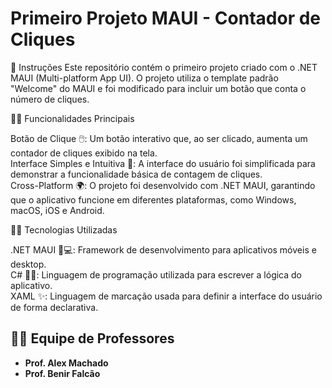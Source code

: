 # Primeiro Projeto MAUI - Contador de Cliques

📌 Instruções
Este repositório contém o primeiro projeto criado com o .NET MAUI (Multi-platform App UI). O projeto utiliza o template padrão "Welcome" do MAUI e foi modificado para incluir um botão que conta o número de cliques.

🧑‍💻 Funcionalidades Principais

  Botão de Clique 🖱️: Um botão interativo que, ao ser clicado, aumenta um contador de cliques exibido na tela.<br>
  Interface Simples e Intuitiva 🌟: A interface do usuário foi simplificada para demonstrar a funcionalidade básica de contagem de cliques.<br>
  Cross-Platform 🌍: O projeto foi desenvolvido com .NET MAUI, garantindo que o aplicativo funcione em diferentes plataformas, como Windows, macOS, iOS e Android.<br>

🧑‍🏫 Tecnologias Utilizadas

   .NET MAUI 📱💻: Framework de desenvolvimento para aplicativos móveis e desktop.<br>
   C# 🧑‍💻: Linguagem de programação utilizada para escrever a lógica do aplicativo.<br>
   XAML ✨: Linguagem de marcação usada para definir a interface do usuário de forma declarativa.<br>

 ## 👩‍🏫 **Equipe de Professores**

- **Prof. Alex Machado**
- **Prof. Benir Falcão**
